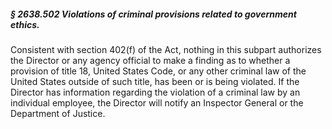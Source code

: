 ##### § 2638.502 Violations of criminal provisions related to government ethics. #####

Consistent with section 402(f) of the Act, nothing in this subpart authorizes the Director or any agency official to make a finding as to whether a provision of title 18, United States Code, or any other criminal law of the United States outside of such title, has been or is being violated. If the Director has information regarding the violation of a criminal law by an individual employee, the Director will notify an Inspector General or the Department of Justice.